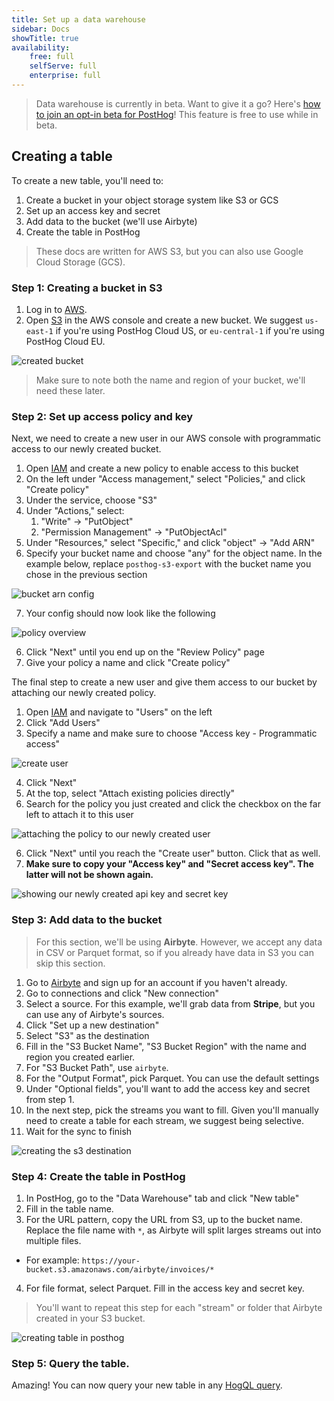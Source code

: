 ```yaml
---
title: Set up a data warehouse
sidebar: Docs
showTitle: true
availability:
    free: full
    selfServe: full
    enterprise: full
---
```


> Data warehouse is currently in beta. Want to give it a go? Here's [how to join an opt-in beta for PostHog](/docs/getting-started/enable-betas)! This feature is free to use while in beta.

## Creating a table

To create a new table, you'll need to:
1. Create a bucket in your object storage system like S3 or GCS
2. Set up an access key and secret
3. Add data to the bucket (we'll use Airbyte)
4. Create the table in PostHog

> These docs are written for AWS S3, but you can also use Google Cloud Storage (GCS).

### Step 1: Creating a bucket in S3

1. Log in to [AWS](https://console.aws.amazon.com/).
2. Open [S3](https://s3.console.aws.amazon.com/) in the AWS console and create a new bucket. We suggest `us-east-1` if you're using PostHog Cloud US, or `eu-central-1` if you're using PostHog Cloud EU.

![created bucket](../../images/docs/apps/s3-export/bucket.png)

> Make sure to note both the name and region of your bucket, we'll need these later.

### Step 2: Set up access policy and key

Next, we need to create a new user in our AWS console with programmatic access to our newly created bucket.

1. Open [IAM](https://console.aws.amazon.com/iam/home) and create a new policy to enable access to this bucket
2. On the left under "Access management," select "Policies," and click "Create policy"
3. Under the service, choose "S3"
4. Under "Actions," select:
    1. "Write" -> "PutObject"
    2. "Permission Management" -> "PutObjectAcl"
5. Under "Resources," select "Specific," and click "object" -> "Add ARN"
6. Specify your bucket name and choose "any" for the object name. In the example below, replace `posthog-s3-export` with the bucket name you chose in the previous section

![bucket arn config](../../images/docs/apps/s3-export/bucket-arn.png)

7. Your config should now look like the following

![policy overview](../../images/docs/apps/s3-export/policy-config.png)

6. Click "Next" until you end up on the "Review Policy" page
7. Give your policy a name and click "Create policy"

The final step to create a new user and give them access to our bucket by attaching our newly created policy.

1. Open [IAM](https://console.aws.amazon.com/iam/home) and navigate to "Users" on the left
2. Click "Add Users"
3. Specify a name and make sure to choose "Access key - Programmatic access"

![create user](../../images/docs/apps/s3-export/create-user.png)

4. Click "Next"
5. At the top, select "Attach existing policies directly"
6. Search for the policy you just created and click the checkbox on the far left to attach it to this user

![attaching the policy to our newly created user](../../images/docs/apps/s3-export/attach-policy.png)

6. Click "Next" until you reach the "Create user" button. Click that as well.
7. **Make sure to copy your "Access key" and "Secret access key". The latter will not be shown again.**

![showing our newly created api key and secret key](../../images/docs/apps/s3-export/access-keys.png)

### Step 3: Add data to the bucket

> For this section, we'll be using **Airbyte**. However, we accept any data in CSV or Parquet format, so if you already have data in S3 you can skip this section.

1. Go to [Airbyte](https://airbyte.com) and sign up for an account if you haven't already.
2. Go to connections and click "New connection"
3. Select a source. For this example, we'll grab data from **Stripe**, but you can use any of Airbyte's sources.
4. Click "Set up a new destination"
5. Select "S3" as the destination
6. Fill in the "S3 Bucket Name", "S3 Bucket Region" with the name and region you created earlier.
7. For "S3 Bucket Path", use `airbyte`.
8. For the "Output Format", pick Parquet. You can use the default settings
9. Under "Optional fields", you'll want to add the access key and secret from step 1.
10. In the next step, pick the streams you want to fill. Given you'll manually need to create a table for each stream, we suggest being selective.
11. Wait for the sync to finish

![creating the s3 destination](../../images/features/data-warehouse/airbyte-destination.png)

### Step 4: Create the table in PostHog

1. In PostHog, go to the "Data Warehouse" tab and click "New table"
2. Fill in the table name.
3. For the URL pattern, copy the URL from S3, up to the bucket name. Replace the file name with `*`, as Airbyte will split larges streams out into multiple files.
  - For example: `https://your-bucket.s3.amazonaws.com/airbyte/invoices/*`
4. For file format, select Parquet. Fill in the access key and secret key.

> You'll want to repeat this step for each "stream" or folder that Airbyte created in your S3 bucket.

![creating table in posthog](../../images/features/data-warehouse/create-table.png)

### Step 5: Query the table.

Amazing! You can now query your new table in any [HogQL query](/docs/product-analytics/hogql).
